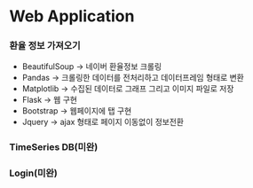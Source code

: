 # Web Application

### 환율 정보 가져오기
 - BeautifulSoup -> 네이버 환율정보 크롤링
 - Pandas -> 크롤링한 데이터를 전처리하고 데이터프레임 형태로 변환
 - Matplotlib -> 수집된 데이터로 그래프 그리고 이미지 파일로 저장
 - Flask -> 웹 구현
 - Bootstrap -> 웹페이지에 탭 구현
 - Jquery -> ajax 형태로 페이지 이동없이 정보전환

### TimeSeries DB(미완)

### Login(미완)
